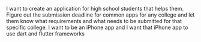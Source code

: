  I want to create an application for high school students that helps them. Figure out the submission deadline for common apps for any college and let them know what requirements and what needs to be submitted for that specific college. I want to be an iPhone app and I want that iPhone app to use dart and flutter frameworks